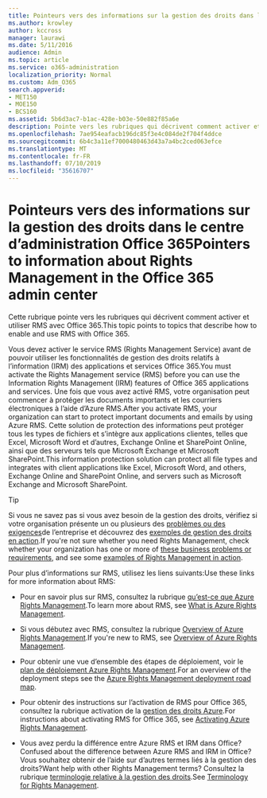 ```yaml
---
title: Pointeurs vers des informations sur la gestion des droits dans le centre d’administration Office 365
ms.author: krowley
author: kccross
manager: laurawi
ms.date: 5/11/2016
audience: Admin
ms.topic: article
ms.service: o365-administration
localization_priority: Normal
ms.custom: Adm_O365
search.appverid:
- MET150
- MOE150
- BCS160
ms.assetid: 5b6d3ac7-b1ac-428e-b03e-50e882f85a6e
description: Pointe vers les rubriques qui décrivent comment activer et utiliser le service gestion des droits avec Office 365.
ms.openlocfilehash: 7ae954eafacb196dc85f3e4c084de2f704f4ddce
ms.sourcegitcommit: 6b4c3a11ef7000480463d43a7a4bc2ced063efce
ms.translationtype: MT
ms.contentlocale: fr-FR
ms.lasthandoff: 07/10/2019
ms.locfileid: "35616707"
---
```

# <a name="pointers-to-information-about-rights-management-in-the-office-365-admin-center"></a><span data-ttu-id="ca157-103">Pointeurs vers des informations sur la gestion des droits dans le centre d’administration Office 365</span><span class="sxs-lookup"><span data-stu-id="ca157-103">Pointers to information about Rights Management in the Office 365 admin center</span></span>

<span data-ttu-id="ca157-104">Cette rubrique pointe vers les rubriques qui décrivent comment activer et utiliser RMS avec Office 365.</span><span class="sxs-lookup"><span data-stu-id="ca157-104">This topic points to topics that describe how to enable and use RMS with Office 365.</span></span>
  
<span data-ttu-id="ca157-105">Vous devez activer le service RMS (Rights Management Service) avant de pouvoir utiliser les fonctionnalités de gestion des droits relatifs à l’information (IRM) des applications et services Office 365.</span><span class="sxs-lookup"><span data-stu-id="ca157-105">You must activate the Rights Management service (RMS) before you can use the Information Rights Management (IRM) features of Office 365 applications and services.</span></span> <span data-ttu-id="ca157-106">Une fois que vous avez activé RMS, votre organisation peut commencer à protéger les documents importants et les courriers électroniques à l’aide d’Azure RMS.</span><span class="sxs-lookup"><span data-stu-id="ca157-106">After you activate RMS, your organization can start to protect important documents and emails by using Azure RMS.</span></span> <span data-ttu-id="ca157-107">Cette solution de protection des informations peut protéger tous les types de fichiers et s’intègre aux applications clientes, telles que Excel, Microsoft Word et d’autres, Exchange Online et SharePoint Online, ainsi que des serveurs tels que Microsoft Exchange et Microsoft SharePoint.</span><span class="sxs-lookup"><span data-stu-id="ca157-107">This information protection solution can protect all file types and integrates with client applications like Excel, Microsoft Word, and others, Exchange Online and SharePoint Online, and servers such as Microsoft Exchange and Microsoft SharePoint.</span></span>
  
> [!TIP]
> <span data-ttu-id="ca157-108">Si vous ne savez pas si vous avez besoin de la gestion des droits, vérifiez si votre organisation présente un ou plusieurs des [problèmes ou des exigences](https://docs.microsoft.com/rights-management/understand-explore/azure-rms-problems-it-solves)de l’entreprise et découvrez des [exemples de gestion des droits en action](https://docs.microsoft.com/rights-management/understand-explore/what-admins-users-see).</span><span class="sxs-lookup"><span data-stu-id="ca157-108">If you're not sure whether you need Rights Management, check whether your organization has one or more of [these business problems or requirements](https://docs.microsoft.com/rights-management/understand-explore/azure-rms-problems-it-solves), and see some [examples of Rights Management in action](https://docs.microsoft.com/rights-management/understand-explore/what-admins-users-see).</span></span> 
  
<span data-ttu-id="ca157-109">Pour plus d’informations sur RMS, utilisez les liens suivants:</span><span class="sxs-lookup"><span data-stu-id="ca157-109">Use these links for more information about RMS:</span></span>
  
- <span data-ttu-id="ca157-110">Pour en savoir plus sur RMS, consultez la rubrique [qu’est-ce que Azure Rights Management](https://docs.microsoft.com/rights-management/understand-explore/what-is-azure-rms).</span><span class="sxs-lookup"><span data-stu-id="ca157-110">To learn more about RMS, see [What is Azure Rights Management](https://docs.microsoft.com/rights-management/understand-explore/what-is-azure-rms).</span></span>

- <span data-ttu-id="ca157-111">Si vous débutez avec RMS, consultez la rubrique [Overview of Azure Rights Management](https://docs.microsoft.com/rights-management/understand-explore/azure-rights-management).</span><span class="sxs-lookup"><span data-stu-id="ca157-111">If you're new to RMS, see [Overview of Azure Rights Management](https://docs.microsoft.com/rights-management/understand-explore/azure-rights-management).</span></span>

- <span data-ttu-id="ca157-112">Pour obtenir une vue d’ensemble des étapes de déploiement, voir le [plan de déploiement Azure Rights Management](https://docs.microsoft.com/rights-management/plan-design/deployment-roadmap).</span><span class="sxs-lookup"><span data-stu-id="ca157-112">For an overview of the deployment steps see the [Azure Rights Management deployment road map](https://docs.microsoft.com/rights-management/plan-design/deployment-roadmap).</span></span>

- <span data-ttu-id="ca157-113">Pour obtenir des instructions sur l’activation de RMS pour Office 365, consultez la rubrique activation de la [gestion des droits Azure](https://technet.microsoft.com/library/jj658941.aspx).</span><span class="sxs-lookup"><span data-stu-id="ca157-113">For instructions about activating RMS for Office 365, see [Activating Azure Rights Management](https://technet.microsoft.com/library/jj658941.aspx).</span></span>

- <span data-ttu-id="ca157-114">Vous avez perdu la différence entre Azure RMS et IRM dans Office?</span><span class="sxs-lookup"><span data-stu-id="ca157-114">Confused about the difference between Azure RMS and IRM in Office?</span></span> <span data-ttu-id="ca157-115">Vous souhaitez obtenir de l’aide sur d’autres termes liés à la gestion des droits?</span><span class="sxs-lookup"><span data-stu-id="ca157-115">Want help with other Rights Management terms?</span></span> <span data-ttu-id="ca157-116">Consultez la rubrique [terminologie relative à la gestion des droits](https://technet.microsoft.com/library/dn595132.aspx).</span><span class="sxs-lookup"><span data-stu-id="ca157-116">See [Terminology for Rights Management](https://technet.microsoft.com/library/dn595132.aspx).</span></span>
